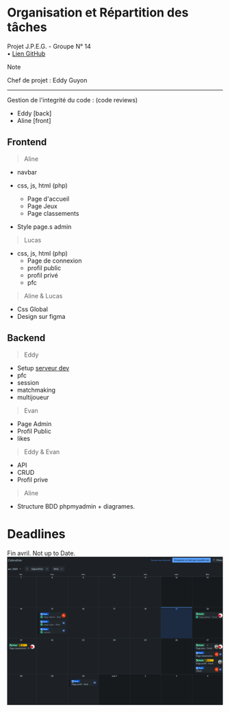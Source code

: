 # Organisation et Répartition des tâches
Projet J.P.E.G. - Groupe N° 14 \
• [Lien GitHub](https://github.com/synnfall/JPEG)

> [!NOTE]
> Chef de projet : Eddy Guyon

---

Gestion de l'integrité du code : (code reviews)
- Eddy [back]
- Aline [front]

## Frontend
> Aline
- navbar
- css, js, html (php)
    - Page d'accueil
    - Page Jeux
    - Page classements

- Style page.s admin

> Lucas
- css, js, html (php)
    - Page de connexion
    - profil public
    - profil privé
    - pfc

> Aline & Lucas
- Css Global
- Design sur figma


## Backend
> Eddy
- Setup [serveur dev](https://jpeg.cmi-info.fr)
- pfc
- session
- matchmaking
- multijoueur

> Evan
- Page Admin
- Profil Public
- likes

> Eddy & Evan
- API
- CRUD
- Profil prive

> Aline
- Structure BDD phpmyadmin + diagrames.


# Deadlines
Fin avril. Not up to Date.
![trello](trello_calendar.png)